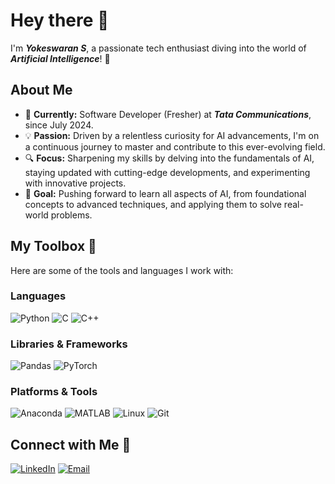 # Hey there 👋

I'm ***Yokeswaran S***, a passionate tech enthusiast diving into the world of ***Artificial Intelligence***! 🚀

## About Me

- 🌱 **Currently:** Software Developer (Fresher) at ***Tata Communications***, since July 2024.
- 💡 **Passion:** Driven by a relentless curiosity for AI advancements, I'm on a continuous journey to master and contribute to this ever-evolving field.
- 🔍 **Focus:** Sharpening my skills by delving into the fundamentals of AI, staying updated with cutting-edge developments, and experimenting with innovative projects.
- 🎯 **Goal:** Pushing forward to learn all aspects of AI, from foundational concepts to advanced techniques, and applying them to solve real-world problems.

## My Toolbox 🧰

Here are some of the tools and languages I work with:

### Languages
![Python](https://img.shields.io/badge/Python-3776AB?style=for-the-badge&logo=python&logoColor=white)
![C](https://img.shields.io/badge/C-A8B9CC?style=for-the-badge&logo=c&logoColor=black)
![C++](https://img.shields.io/badge/C++-00599C?style=for-the-badge&logo=cplusplus&logoColor=white)

### Libraries & Frameworks
![Pandas](https://img.shields.io/badge/Pandas-150458?style=for-the-badge&logo=pandas&logoColor=white)
![PyTorch](https://img.shields.io/badge/PyTorch-EE4C2C?style=for-the-badge&logo=pytorch&logoColor=white)

### Platforms & Tools
![Anaconda](https://img.shields.io/badge/Anaconda-44A833?style=for-the-badge&logo=anaconda&logoColor=white)
![MATLAB](https://img.shields.io/badge/MATLAB-0076A8?style=for-the-badge&logo=mathworks&logoColor=white)
![Linux](https://img.shields.io/badge/Linux-FCC624?style=for-the-badge&logo=linux&logoColor=black)
![Git](https://img.shields.io/badge/Git-F05032?style=for-the-badge&logo=git&logoColor=white)

## Connect with Me 🔗

[![LinkedIn](https://img.shields.io/badge/LinkedIn-0A66C2?style=for-the-badge&logo=linkedin&logoColor=white)](https://www.linkedin.com/in/yokeswaran26/)
[![Email](https://img.shields.io/badge/Email-D14836?style=for-the-badge&logo=gmail&logoColor=white)](mailto:yokeswaran1718@gmail.com)

